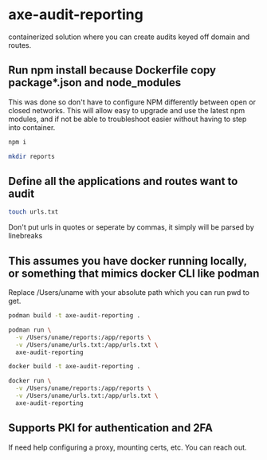 # axe-audit-reporting
containerized solution where you can create audits keyed off domain and routes.

## Run npm install because Dockerfile copy package*.json and node_modules
This was done so don't have to configure NPM differently between open or closed networks.
This will allow easy to upgrade and use the latest npm modules, and if not be able to troubleshoot easier without having to step into container.
``` bash
npm i

mkdir reports
```

## Define all the applications and routes want to audit
``` bash
touch urls.txt
```
Don't put urls in quotes or seperate by commas, it simply will be parsed by linebreaks

## This assumes you have docker running locally, or something that mimics docker CLI like podman
Replace /Users/uname with your absolute path which you can run pwd to get.

``` bash
podman build -t axe-audit-reporting .

podman run \
  -v /Users/uname/reports:/app/reports \
  -v /Users/uname/urls.txt:/app/urls.txt \
  axe-audit-reporting
```

``` bash
docker build -t axe-audit-reporting .

docker run \
  -v /Users/uname/reports:/app/reports \
  -v /Users/uname/urls.txt:/app/urls.txt \
  axe-audit-reporting
```

## Supports PKI for authentication and 2FA
If need help configuring a proxy, mounting certs, etc. You can reach out.
